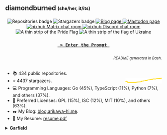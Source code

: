 ## diamondburned <sub><sup>(she/her, it/its)</sup></sub>

<p align="center">
<img alt="Repositories badge" src="https://img.shields.io/badge/Public%20Repositories-434-%23248eb7" />
<img alt="Stargazers badge" src="https://img.shields.io/badge/Stargazers-4437-%23bf5d2f" />
<a href="https://b.libdb.so">
<img alt="Blog page" src="https://img.shields.io/badge/Blog-b.libdb.so-%23f7a8b8?style=flat" />
</a>
<a rel="me" href="https://tech.lgbt/@diamond">
<img alt="Mastodon page" src="https://img.shields.io/mastodon/follow/109299500694025394?color=%23064898&domain=https%3A%2F%2Ftech.lgbt&label=Mastodon%3A%20tech.lgbt&logo=mastodon&logoColor=%235da7ff&style=flat-square" />
</a>
<a href="https://matrix.to/#/#nixhub-home:matrix.org">
<img alt="nixhub Matrix chat room" src="https://img.shields.io/matrix/nixhub-home:matrix.org?color=%23222&label=nixhub&logo=Matrix&logoColor=white" />
</a>
<a href="https://discord.gg/hnzYamS">
<img alt="nixhub Discord chat room" src="https://img.shields.io/discord/118456055842734083?color=%23738ADB&label=nixhub&logo=Discord&logoColor=white" />
</a>
<br>
<img alt="A thin strip of the Pride Flag" src="static/rainbow-strip.svg" />
<img alt="A thin strip of the flag of Ukraine" src="static/ukraine.svg" />
</p>

<h3 align="center">
<a href="https://libdb.so">
<code> &gt; Enter the Prompt </code>
</a>
</h3>

<h6 align="right">
<sub>README generated in Bash.</sub>
</h6>

- 📚️ 434 public repositories.
- ⭐️ 4437 stargazers. <img align="right" alt="Stars graph" src="sparklines/stargazers.svg" height="18px" />
- 💻️ Programming Languages: Go (45%), TypeScript (11%), Python (7%), and others (37%).
- 📃️ Preferred Licenses: GPL (15%), ISC (12%), MIT (10%), and others (63%).
- ✒️ My Blog: [blog.arikawa-hi.me](https://blog.arikawa-hi.me/).
- 💼 My Resume: [resume.pdf](https://github.com/diamondburned/resume/blob/main/resume.pdf)



<details>
<summary><b>Garfield</b></summary>

![garfield](static/garfield.png)

I don't know what you expected.
</details>
